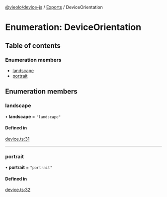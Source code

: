 [@vieolo/device-js](../README.md) / [Exports](../modules.md) / DeviceOrientation

# Enumeration: DeviceOrientation

## Table of contents

### Enumeration members

- [landscape](DeviceOrientation.md#landscape)
- [portrait](DeviceOrientation.md#portrait)

## Enumeration members

### landscape

• **landscape** = `"landscape"`

#### Defined in

[device.ts:31](https://github.com/Vieolo/device-js/blob/c466232/src/device.ts#L31)

___

### portrait

• **portrait** = `"portrait"`

#### Defined in

[device.ts:32](https://github.com/Vieolo/device-js/blob/c466232/src/device.ts#L32)
